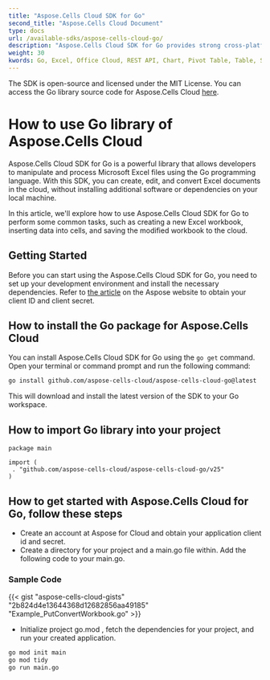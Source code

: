 ```yaml
---
title: "Aspose.Cells Cloud SDK for Go"
second_title: "Aspose.Cells Cloud Document"
type: docs
url: /available-sdks/aspose-cells-cloud-go/
description: "Aspose.Cells Cloud SDK for Go provides strong cross-platform support for Go developers, making it easy to integrate and use for Windows, Linux, or macOS. It supports Excel to create, convert, merge, split, protected, inner object operation, and so on."
weight: 30
kwords: Go, Excel, Office Cloud, REST API, Chart, Pivot Table, Table, Spreadsheet, PDF, CSV, Json, Markdown
---
```



The SDK is open-source and licensed under the MIT License. You can access the Go library source code for Aspose.Cells Cloud [here](https://github.com/aspose-cells-cloud/aspose-cells-cloud-go).

# **How to use Go library of Aspose.Cells Cloud**

Aspose.Cells Cloud SDK for Go is a powerful library that allows developers to manipulate and process Microsoft Excel files using the Go programming language. With this SDK, you can create, edit, and convert Excel documents in the cloud, without installing additional software or dependencies on your local machine.

In this article, we'll explore how to use Aspose.Cells Cloud SDK for Go to perform some common tasks, such as creating a new Excel workbook, inserting data into cells, and saving the modified workbook to the cloud.

## **Getting Started**

Before you can start using the Aspose.Cells Cloud SDK for Go, you need to set up your development environment and install the necessary dependencies. Refer to [the article](https://docs.aspose.cloud/cells/quickstart/) on the Aspose website to obtain your client ID and client secret.

## How to install the Go package for Aspose.Cells Cloud

You can install Aspose.Cells Cloud SDK for Go using the `go get` command. Open your terminal or command prompt and run the following command:

```bash
go install github.com/aspose-cells-cloud/aspose-cells-cloud-go@latest
```

This will download and install the latest version of the SDK to your Go workspace.

## How to import Go library into your project

```golang
package main

import (
 . "github.com/aspose-cells-cloud/aspose-cells-cloud-go/v25"
)
```

## How to get started with Aspose.Cells Cloud for Go, follow these steps

- Create an account at Aspose for Cloud and obtain your application client id and secret.
- Create a directory for your project and a main.go file within. Add the following code to your main.go.

### **Sample Code**

{{< gist "aspose-cells-cloud-gists" "2b824d4e13644368d12682856aa49185" "Example_PutConvertWorkbook.go" >}}

- Initialize project go.mod , fetch the dependencies for your project, and run your created application.

```bash
go mod init main
go mod tidy
go run main.go

```
